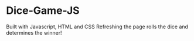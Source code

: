# Dice-Game-JS
Built with Javascript, HTML and CSS
Refreshing the page rolls the dice and determines the winner!
